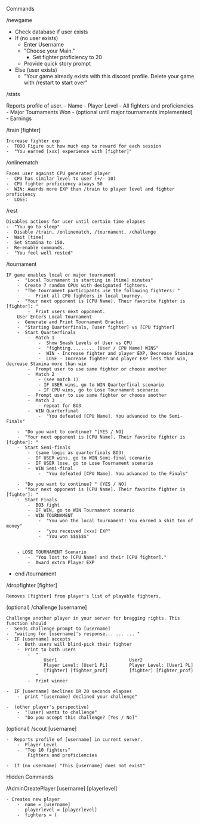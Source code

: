 Commands

/newgame

  -  Check database if user exists
  -  If (no user exists)
      -  Enter Username
      -  "Choose your Main."
          -  Set fighter proficiency to 20
      -  Provide quick story prompt
  -  Else (user exists)
      -  "Your game already exists with this discord profile. Delete your game with /restart to start over"

/stats

  Reports profile of user.
    -  Name
    -  Player Level
    -  All fighters and proficiencies
    -  Major Tournaments Won
        -  (optional until major tournaments implemented) 
    -  Earnings
  
/train [fighter]

    Increase fighter exp
    -  TODO Figure out how much exp to reward for each session
    -  "You earned [xxx] experience with [fighter]"
    
    
/onlinematch

    Faces user against CPU generated player
    -  CPU has similar level to user (+/- 10)
    -  CPU fighter proficiency always 50
    -  WIN: Awards more EXP than /train to player level and fighter proficiency
    -  LOSE: 
  
/rest

    Disables actions for user until certain time elapses
    -  "You go to sleep"
    -  Disable /train, /onlinematch, /tournament, /challenge
    -  Wait [time]
    -  Set Stamina to 150.
    -  Re-enable commands.
    -  "You feel well rested"


/tournament

    IF game enables local or major tournament
        -  "Local Tournament is starting in [time] minutes"
        -  Create 7 random CPUs with designated fighters.
        -  "The tournament participants use the following fighters: "
            -  Print all CPU fighters in local tourney. 
        -  "Your next opponent is [CPU Name]. Their favorite fighter is [fighter]: "
            -  Print users next opponent.
        User Enters Local Tournament
        -  Generate and Print Tournament Bracket
        -  "Starting Quarterfinals, [user fighter] vs [CPU fighter]
        -  Start Quarterfinals
            -  Match 1
                -  Show Smash Levels of User vs CPU
                -  "fighting......... [User / CPU Name] WINS"
                -  WIN - Increase fighter and player EXP, Decrease Stamina
                -  LOSE - Increase fighter and player EXP less than win, decrease Stamina more than win
            -  Prompt user to use same fighter or choose another
            -  Match 2
                - (see match 1)
                - IF USER wins, go to WIN Quarterfinal scenario
                - IF CPU wins, go to Lose Tournament scenario
            -  Prompt user to use same fighter or choose another
            -  Match 3
                - repeat for BO3
            -  WIN Quarterfinal
                -  "You defeated [CPU Name]. You advanced to the Semi-Finals"
                
        -  "Do you want to continue? "[YES / NO]
        -  "Your next opponent is [CPU Name]. Their favorite fighter is [fighter]: "
        -  Start Semi-finals
            -  (same logic as quarterfinals BO3)
            -  IF USER wins, go to WIN Semi-final scenario
            -  IF USER lose, go to Lose Tournament scenario
            -  WIN Semi-final
                -  "You defeated [CPU Name]. You advanced to the Finals"
                
        -  "Do you want to continue? " [YES / NO]
        -  "Your next opponent is [CPU Name]. Their favorite fighter is [fighter]: "
        -  Start Finals
            -  BO3 fight
            -  IF WIN, go to WIN Tournament scenario
            -  WIN TOURNAMENT
                -  "You won the local tournament! You earned a shit ton of money"
                -  "you received [xxx] EXP"
                -  "You won $$$$$$"
                
                
        - LOSE TOURNAMENT Scenario
            -  "You lost to [CPU Name] and their [CPU fighter]."
            -  Award extra Player EXP
   
 - end /tournament
           
           
/dropfighter [fighter]

    Removes [fighter] from player's list of playable fighters.

            
(optional) /challenge [username]

    Challenge another player in your server for bragging rights. This function should 
    -  Sends challenge prompt to [username]
    -  "waiting for [username]'s response... ... ... "
    -  IF [username] accepts
        -  Both users will blind-pick their fighter
        -  Print to both users
            -  "  
                  User1                           User2
                  Player Level: [User1 PL]        Player Level: [User1 PL] 
                  [fighter] [fighter_prof]        [fighter] [fighter_prof]
               "
            -  Print winner
                  
    -  IF [username] declines OR 20 seconds elapses
        -  print "[username] declined your challenge"
    
    -  (other player's perspective)
        -  "[user] wants to challenge"
        -  "Do you accept this challenge? [Yes / No]"


(optional) /scout [username]

    -  Reports profile of [username] in current server.
        -  Player Level
        -  "Top 10 fighters" 
            Fighters and proficiencies
        
    -  If (no username) "This [username] does not exist"
  
Hidden Commands

/AdminCreatePlayer [username] [playerlevel]

    - Creates new player
        -  name = [username]
        -  playerlevel = [playerlevel]
        -  fighters = (
